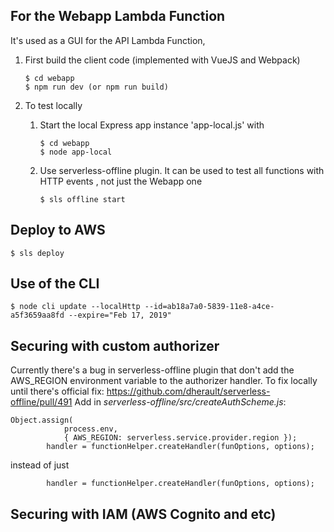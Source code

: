 ## For the Webapp Lambda Function
It's used as a GUI for the API Lambda Function,
1. First build the client code (implemented with VueJS and Webpack)

	```
	$ cd webapp
	$ npm run dev (or npm run build)
	```
2. To test locally
	1. Start the local Express app instance 'app-local.js' with
		```
		$ cd webapp
		$ node app-local
		```
	2. Use serverless-offline plugin. It can be used to test all functions with HTTP events , not just the Webapp one
		```
		$ sls offline start
		```

## Deploy to AWS
```
$ sls deploy
```

## Use of the CLI
```
$ node cli update --localHttp --id=ab18a7a0-5839-11e8-a4ce-a5f3659aa8fd --expire="Feb 17, 2019"
```


## Securing with custom authorizer

Currently there's a bug in serverless-offline plugin that don't add the AWS_REGION environment variable to the authorizer handler.
To fix locally until there's official fix: https://github.com/dherault/serverless-offline/pull/491
Add in _serverless-offline/src/createAuthScheme.js_:
```
Object.assign(
            process.env,
            { AWS_REGION: serverless.service.provider.region });
        handler = functionHelper.createHandler(funOptions, options);
```
instead of just
```
        handler = functionHelper.createHandler(funOptions, options);
```

## Securing with IAM (AWS Cognito and etc)


##
